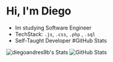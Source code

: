 # Hi, I'm Diego
* Im studying Software Engineer
* TechStack: `.js`, `.css`, `.php` , `.sql`
* Self-Taught Developer
  #GitHub Stats
  
![diegoandres9b's Stats](https://github-readme-stats.vercel.app/api?username=diegoandres9b&theme=vue-dark&show_icons=true&hide_border=true&count_private=true)
![GitHub Stats](https://streak-stats.demolab.com?user=diegoandres9b&theme=gotham&hide_border=true)
